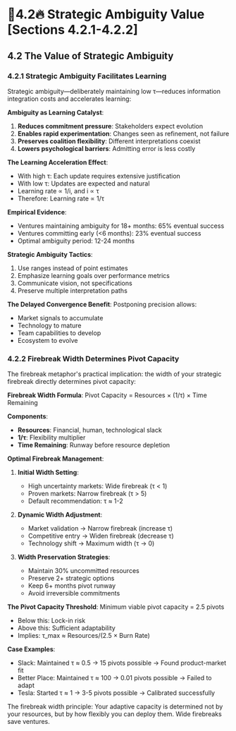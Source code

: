 # 👾4.2🔥 Strategic Ambiguity Value [Sections 4.2.1-4.2.2]

## 4.2 The Value of Strategic Ambiguity

### 4.2.1 Strategic Ambiguity Facilitates Learning

Strategic ambiguity—deliberately maintaining low τ—reduces information integration costs and accelerates learning:

**Ambiguity as Learning Catalyst**:
1. **Reduces commitment pressure**: Stakeholders expect evolution
2. **Enables rapid experimentation**: Changes seen as refinement, not failure
3. **Preserves coalition flexibility**: Different interpretations coexist
4. **Lowers psychological barriers**: Admitting error is less costly

**The Learning Acceleration Effect**:
- With high τ: Each update requires extensive justification
- With low τ: Updates are expected and natural
- Learning rate ∝ 1/i, and i ∝ τ
- Therefore: Learning rate ∝ 1/τ

**Empirical Evidence**:
- Ventures maintaining ambiguity for 18+ months: 65% eventual success
- Ventures committing early (<6 months): 23% eventual success
- Optimal ambiguity period: 12-24 months

**Strategic Ambiguity Tactics**:
1. Use ranges instead of point estimates
2. Emphasize learning goals over performance metrics
3. Communicate vision, not specifications
4. Preserve multiple interpretation paths

**The Delayed Convergence Benefit**:
Postponing precision allows:
- Market signals to accumulate
- Technology to mature
- Team capabilities to develop
- Ecosystem to evolve

### 4.2.2 Firebreak Width Determines Pivot Capacity

The firebreak metaphor's practical implication: the width of your strategic firebreak directly determines pivot capacity:

**Firebreak Width Formula**:
Pivot Capacity = Resources × (1/τ) × Time Remaining

**Components**:
- **Resources**: Financial, human, technological slack
- **1/τ**: Flexibility multiplier
- **Time Remaining**: Runway before resource depletion

**Optimal Firebreak Management**:

1. **Initial Width Setting**:
   - High uncertainty markets: Wide firebreak (τ < 1)
   - Proven markets: Narrow firebreak (τ > 5)
   - Default recommendation: τ ≈ 1-2

2. **Dynamic Width Adjustment**:
   - Market validation → Narrow firebreak (increase τ)
   - Competitive entry → Widen firebreak (decrease τ)
   - Technology shift → Maximum width (τ → 0)

3. **Width Preservation Strategies**:
   - Maintain 30% uncommitted resources
   - Preserve 2+ strategic options
   - Keep 6+ months pivot runway
   - Avoid irreversible commitments

**The Pivot Capacity Threshold**:
Minimum viable pivot capacity = 2.5 pivots
- Below this: Lock-in risk
- Above this: Sufficient adaptability
- Implies: τ_max ≈ Resources/(2.5 × Burn Rate)

**Case Examples**:
- Slack: Maintained τ ≈ 0.5 → 15 pivots possible → Found product-market fit
- Better Place: Maintained τ ≈ 100 → 0.01 pivots possible → Failed to adapt
- Tesla: Started τ ≈ 1 → 3-5 pivots possible → Calibrated successfully

The firebreak width principle: Your adaptive capacity is determined not by your resources, but by how flexibly you can deploy them. Wide firebreaks save ventures.
